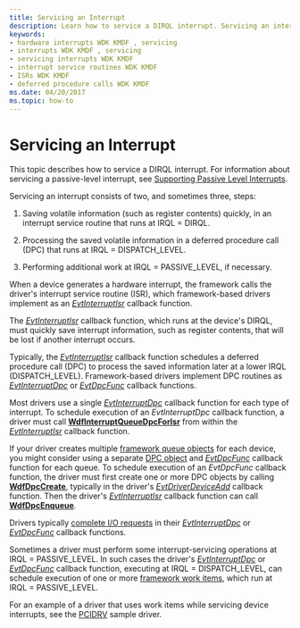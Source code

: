 ```yaml
---
title: Servicing an Interrupt
description: Learn how to service a DIRQL interrupt. Servicing an interrupt can consist of two, or sometimes three steps.
keywords:
- hardware interrupts WDK KMDF , servicing
- interrupts WDK KMDF , servicing
- servicing interrupts WDK KMDF
- interrupt service routines WDK KMDF
- ISRs WDK KMDF
- deferred procedure calls WDK KMDF
ms.date: 04/20/2017
ms.topic: how-to
---
```


# Servicing an Interrupt


This topic describes how to service a DIRQL interrupt. For information about servicing a passive-level interrupt, see [Supporting Passive Level Interrupts](supporting-passive-level-interrupts.md#servicing).

Servicing an interrupt consists of two, and sometimes three, steps:

1.  Saving volatile information (such as register contents) quickly, in an interrupt service routine that runs at IRQL = DIRQL.

2.  Processing the saved volatile information in a deferred procedure call (DPC) that runs at IRQL = DISPATCH\_LEVEL.

3.  Performing additional work at IRQL = PASSIVE\_LEVEL, if necessary.

When a device generates a hardware interrupt, the framework calls the driver's interrupt service routine (ISR), which framework-based drivers implement as an [*EvtInterruptIsr*](/windows-hardware/drivers/ddi/wdfinterrupt/nc-wdfinterrupt-evt_wdf_interrupt_isr) callback function.

The [*EvtInterruptIsr*](/windows-hardware/drivers/ddi/wdfinterrupt/nc-wdfinterrupt-evt_wdf_interrupt_isr) callback function, which runs at the device's DIRQL, must quickly save interrupt information, such as register contents, that will be lost if another interrupt occurs.

Typically, the [*EvtInterruptIsr*](/windows-hardware/drivers/ddi/wdfinterrupt/nc-wdfinterrupt-evt_wdf_interrupt_isr) callback function schedules a deferred procedure call (DPC) to process the saved information later at a lower IRQL (DISPATCH\_LEVEL). Framework-based drivers implement DPC routines as [*EvtInterruptDpc*](/windows-hardware/drivers/ddi/wdfinterrupt/nc-wdfinterrupt-evt_wdf_interrupt_dpc) or [*EvtDpcFunc*](/windows-hardware/drivers/ddi/wdfdpc/nc-wdfdpc-evt_wdf_dpc) callback functions.

Most drivers use a single [*EvtInterruptDpc*](/windows-hardware/drivers/ddi/wdfinterrupt/nc-wdfinterrupt-evt_wdf_interrupt_dpc) callback function for each type of interrupt. To schedule execution of an *EvtInterruptDpc* callback function, a driver must call [**WdfInterruptQueueDpcForIsr**](/windows-hardware/drivers/ddi/wdfinterrupt/nf-wdfinterrupt-wdfinterruptqueuedpcforisr) from within the [*EvtInterruptIsr*](/windows-hardware/drivers/ddi/wdfinterrupt/nc-wdfinterrupt-evt_wdf_interrupt_isr) callback function.

If your driver creates multiple [framework queue objects](./creating-i-o-queues.md) for each device, you might consider using a separate [DPC object](/windows-hardware/drivers/ddi/wdfdpc/) and [*EvtDpcFunc*](/windows-hardware/drivers/ddi/wdfdpc/nc-wdfdpc-evt_wdf_dpc) callback function for each queue. To schedule execution of an *EvtDpcFunc* callback function, the driver must first create one or more DPC objects by calling [**WdfDpcCreate**](/windows-hardware/drivers/ddi/wdfdpc/nf-wdfdpc-wdfdpccreate), typically in the driver's [*EvtDriverDeviceAdd*](/windows-hardware/drivers/ddi/wdfdriver/nc-wdfdriver-evt_wdf_driver_device_add) callback function. Then the driver's [*EvtInterruptIsr*](/windows-hardware/drivers/ddi/wdfinterrupt/nc-wdfinterrupt-evt_wdf_interrupt_isr) callback function can call [**WdfDpcEnqueue**](/windows-hardware/drivers/ddi/wdfdpc/nf-wdfdpc-wdfdpcenqueue).

Drivers typically [complete I/O requests](completing-i-o-requests.md) in their [*EvtInterruptDpc*](/windows-hardware/drivers/ddi/wdfinterrupt/nc-wdfinterrupt-evt_wdf_interrupt_dpc) or [*EvtDpcFunc*](/windows-hardware/drivers/ddi/wdfdpc/nc-wdfdpc-evt_wdf_dpc) callback functions.

Sometimes a driver must perform some interrupt-servicing operations at IRQL = PASSIVE\_LEVEL. In such cases the driver's [*EvtInterruptDpc*](/windows-hardware/drivers/ddi/wdfinterrupt/nc-wdfinterrupt-evt_wdf_interrupt_dpc) or [*EvtDpcFunc*](/windows-hardware/drivers/ddi/wdfdpc/nc-wdfdpc-evt_wdf_dpc) callback function, executing at IRQL = DISPATCH\_LEVEL, can schedule execution of one or more [framework work items](using-framework-work-items.md), which run at IRQL = PASSIVE\_LEVEL.

For an example of a driver that uses work items while servicing device interrupts, see the [PCIDRV](sample-kmdf-drivers.md) sample driver.

